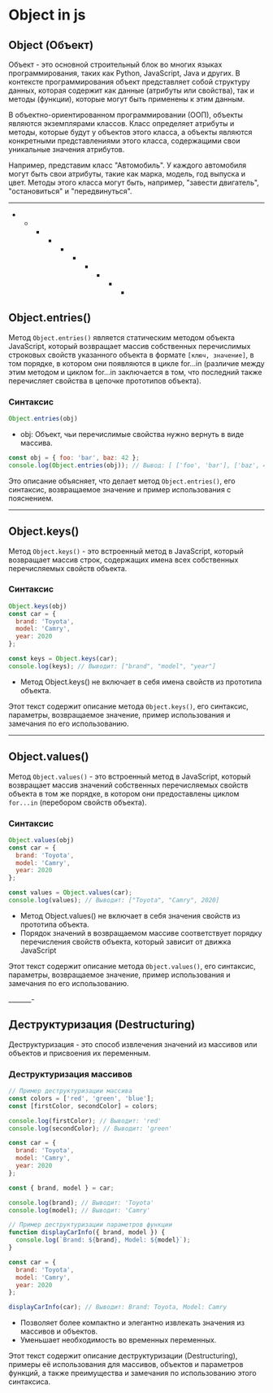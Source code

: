 # Object in js
## Object (Объект)

Объект - это основной строительный блок во многих языках программирования, таких как Python, JavaScript, Java и других. В контексте программирования объект представляет собой структуру данных, которая содержит как данные (атрибуты или свойства), так и методы (функции), которые могут быть применены к этим данным.

В объектно-ориентированном программировании (ООП), объекты являются экземплярами классов. Класс определяет атрибуты и методы, которые будут у объектов этого класса, а объекты являются конкретными представлениями этого класса, содержащими свои уникальные значения атрибутов.

Например, представим класс "Автомобиль". У каждого автомобиля могут быть свои атрибуты, такие как марка, модель, год выпуска и цвет. Методы этого класса могут быть, например, "завести двигатель", "остановиться" и "передвинуться".
____________

* * * * * * * * * -

## Object.entries()

Метод `Object.entries()` является статическим методом объекта JavaScript, который возвращает массив собственных перечислимых строковых свойств указанного объекта в формате `[ключ, значение]`, в том порядке, в котором они появляются в цикле for...in (различие между этим методом и циклом for...in заключается в том, что последний также перечисляет свойства в цепочке прототипов объекта).

### Синтаксис

```js
Object.entries(obj)
```
 * obj: Объект, чьи перечислимые свойства нужно вернуть в виде массива.
```js
const obj = { foo: 'bar', baz: 42 };
console.log(Object.entries(obj)); // Вывод: [ ['foo', 'bar'], ['baz', 42] ]
```

Это описание объясняет, что делает метод `Object.entries()`, его синтаксис, возвращаемое значение и пример использования с пояснением.
___________________
## Object.keys()

Метод `Object.keys()` - это встроенный метод в JavaScript, который возвращает массив строк, содержащих имена всех собственных перечисляемых свойств объекта.

### Синтаксис

```javascript
Object.keys(obj)
const car = {
  brand: 'Toyota',
  model: 'Camry',
  year: 2020
};

const keys = Object.keys(car);
console.log(keys); // Выводит: ["brand", "model", "year"]
```

* Метод Object.keys() не включает в себя имена свойств из прототипа объекта.


Этот текст содержит описание метода `Object.keys()`, его синтаксис, параметры, возвращаемое значение, пример использования и замечания по его использованию.
______

## Object.values()

Метод `Object.values()` - это встроенный метод в JavaScript, который возвращает массив значений собственных перечисляемых свойств объекта в том же порядке, в котором они предоставлены циклом `for...in` (перебором свойств объекта).

### Синтаксис

```javascript
Object.values(obj)
const car = {
  brand: 'Toyota',
  model: 'Camry',
  year: 2020
};

const values = Object.values(car);
console.log(values); // Выводит: ["Toyota", "Camry", 2020]
```

* Метод Object.values() не включает в себя значения свойств из прототипа объекта.
* Порядок значений в возвращаемом массиве соответствует порядку перечисления свойств объекта, который зависит от движка JavaScript

Этот текст содержит описание метода `Object.values()`, его синтаксис, параметры, возвращаемое значение, пример использования и замечания по его использованию.

_______-
## Деструктуризация (Destructuring)

Деструктуризация - это способ извлечения значений из массивов или объектов и присвоения их переменным.

### Деструктуризация массивов

```javascript
// Пример деструктуризации массива
const colors = ['red', 'green', 'blue'];
const [firstColor, secondColor] = colors;

console.log(firstColor); // Выводит: 'red'
console.log(secondColor); // Выводит: 'green'

const car = {
  brand: 'Toyota',
  model: 'Camry',
  year: 2020
};

const { brand, model } = car;

console.log(brand); // Выводит: 'Toyota'
console.log(model); // Выводит: 'Camry'
```
```js
// Пример деструктуризации параметров функции
function displayCarInfo({ brand, model }) {
  console.log(`Brand: ${brand}, Model: ${model}`);
}

const car = {
  brand: 'Toyota',
  model: 'Camry',
  year: 2020
};

displayCarInfo(car); // Выводит: Brand: Toyota, Model: Camry
```

* Позволяет более компактно и элегантно извлекать значения из массивов и объектов.
* Уменьшает необходимость во временных переменных.


Этот текст содержит описание деструктуризации (Destructuring), примеры её использования для массивов, объектов и параметров функций, а также преимущества и замечания по использованию этого синтаксиса.